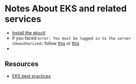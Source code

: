 # Notes About EKS and related services

* [Install the eksctl](https://docs.aws.amazon.com/eks/latest/userguide/getting-started-console.html)
* if you faced `error: You must be logged in to the server (Unauthorized)` follow [this](https://aws.amazon.com/premiumsupport/knowledge-center/eks-api-server-unauthorized-error/) or [this](https://docs.aws.amazon.com/eks/latest/userguide/getting-started-console.html)
* 








## Resources
* [EKS best practices](https://gist.github.com/ejlp12/88962c99e1fd0dd5612b9186f305101a)
